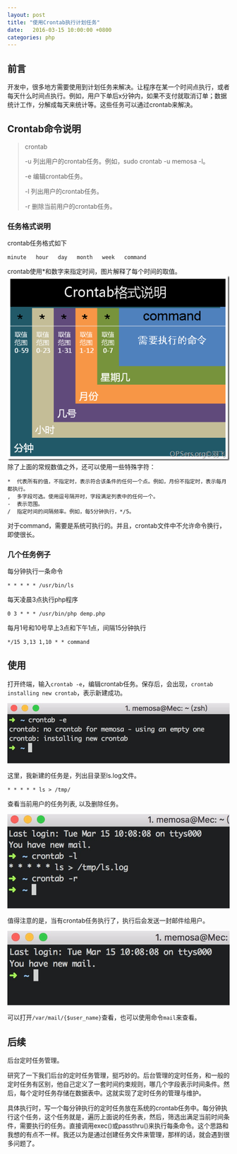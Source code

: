 ```yaml
---
layout: post
title: "使用Crontab执行计划任务"
date:   2016-03-15 10:00:00 +0800
categories: php
---
```

## 前言
开发中，很多地方需要使用到计划任务来解决。让程序在某一个时间点执行，或者每天什么时间点执行。例如，用户下单后x分钟内，如果不支付就取消订单；数据统计工作，分解成每天来统计等。这些任务可以通过crontab来解决。

## Crontab命令说明
> crontab
>
> -u 列出用户的crontab任务。例如，sudo crontab -u memosa -l。
>
> -e 编辑crontab任务。
>
> -l 列出用户的crontab任务。
>
> -r 删除当前用户的crontab任务。

### 任务格式说明
crontab任务格式如下
```plain text
minute   hour   day   month   week   command
```
crontab使用*和数字来指定时间，图片解释了每个时间的取值。
![crontab](/assert/imgs/crontab_1.png)
除了上面的常规数值之外，还可以使用一些特殊字符：
```plain text
*  代表所有的值，不指定时，表示符合该条件的任何一个点。例如，月份不指定时，表示每月都执行。
,  多字段可选。使用逗号隔开时，字段满足列表中的任何一个。
-  表示范围。
/  指定时间的间隔频率。例如，每5分钟执行，*/5。
```
对于command，需要是系统可执行的。并且，crontab文件中不允许命令换行，即使很长。

### 几个任务例子
每分钟执行一条命令
```shell
* * * * * /usr/bin/ls
```
每天凌晨3点执行php程序
```shell
0 3 * * * /usr/bin/php demp.php
```
每月1号和10号早上3点和下午1点，间隔15分钟执行
```shell
*/15 3,13 1,10 * * command
```

## 使用
打开终端，输入`crontab -e`，编辑crontab任务。保存后，会出现，`crontab installing new crontab`，表示新建成功。

![crontab_use](/assert/imgs/crontab_2.png)

这里，我新建的任务是，列出目录至ls.log文件。
```shell
* * * * * ls > /tmp/
```
查看当前用户的任务列表, 以及删除任务。

![crontab_l](/assert/imgs/crontab_4.png)

值得注意的是，当有crontab任务执行了，执行后会发送一封邮件给用户。

![crontab_mail](/assert/imgs/crontab_3.png)

可以打开`/var/mail/{$user_name}`查看，也可以使用命令`mail`来查看。

## 后续
后台定时任务管理。

研究了一下我们后台的定时任务管理，挺巧妙的。后台管理的定时任务，和一般的定时任务有区别，他自己定义了一套时间约束规则，哪几个字段表示时间条件。然后，每个定时任务存储在数据表中。这就实现了定时任务的管理与维护。

具体执行时，写一个每分钟执行的定时任务放在系统的crontab任务中。每分钟执行这个任务，这个任务就是，遍历上面说的任务表，然后，筛选出满足当前时间条件，需要执行的任务。直接调用exec()或passthru()来执行每条命令。这个思路和我想的有点不一样。我还以为是通过创建任务文件来管理，那样的话，就会遇到很多问题了。
